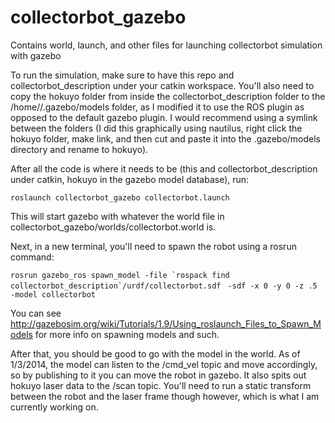 collectorbot_gazebo
===================

Contains world, launch, and other files for launching collectorbot simulation with gazebo

To run the simulation, make sure to have this repo and collectorbot_description under your catkin workspace. You'll also need to copy the hokuyo folder from inside the collectorbot_description folder to the /home/<user>/.gazebo/models folder, as I modified it to use the ROS plugin as opposed to the default gazebo plugin.  I would recommend using a symlink between the folders (I did this graphically using nautilus, right click the hokuyo folder, make link, and then cut and paste it into the .gazebo/models directory and rename to hokuyo).

After all the code is where it needs to be (this and collectorbot_description under catkin, hokuyo in the gazebo model database), run:

`roslaunch collectorbot_gazebo collectorbot.launch`

This will start gazebo with whatever the world file in collectorbot_gazebo/worlds/collectorbot.world is.

Next, in a new terminal, you'll need to spawn the robot using a rosrun command:

```rosrun gazebo_ros spawn_model -file `rospack find collectorbot_description`/urdf/collectorbot.sdf ```
```-sdf -x 0 -y 0 -z .5 -model collectorbot```

You can see http://gazebosim.org/wiki/Tutorials/1.9/Using_roslaunch_Files_to_Spawn_Models for more info on spawning models and such.

After that, you should be good to go with the model in the world.  As of 1/3/2014, the model can listen to the /cmd_vel topic and move accordingly, so by publishing to it you can move the robot in gazebo.  It also spits out hokuyo laser data to the /scan topic.  You'll need to run a static transform between the robot and the laser frame though however, which is what I am currently working on.
